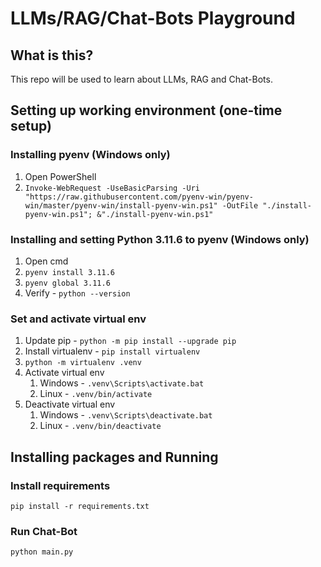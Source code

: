 # LLMs/RAG/Chat-Bots Playground

## What is this?
This repo will be used to learn about LLMs, RAG and Chat-Bots.

## Setting up working environment (one-time setup)

### Installing pyenv (Windows only)
1. Open PowerShell
2. `Invoke-WebRequest -UseBasicParsing -Uri "https://raw.githubusercontent.com/pyenv-win/pyenv-win/master/pyenv-win/install-pyenv-win.ps1" -OutFile "./install-pyenv-win.ps1"; &"./install-pyenv-win.ps1"`

### Installing and setting Python 3.11.6 to pyenv (Windows only)
1. Open cmd
2. `pyenv install 3.11.6`
3. `pyenv global 3.11.6`
4. Verify - `python --version`

### Set and activate virtual env
1. Update pip - `python -m pip install --upgrade pip`
2. Install virtualenv - `pip install virtualenv`
3. `python -m virtualenv .venv`
4. Activate virtual env
   1. Windows - `.venv\Scripts\activate.bat`
   2. Linux - `.venv/bin/activate`
5. Deactivate virtual env
   1. Windows - `.venv\Scripts\deactivate.bat`
   2. Linux - `.venv/bin/deactivate`

## Installing packages and Running

### Install requirements
`pip install -r requirements.txt`

### Run Chat-Bot
`python main.py`
